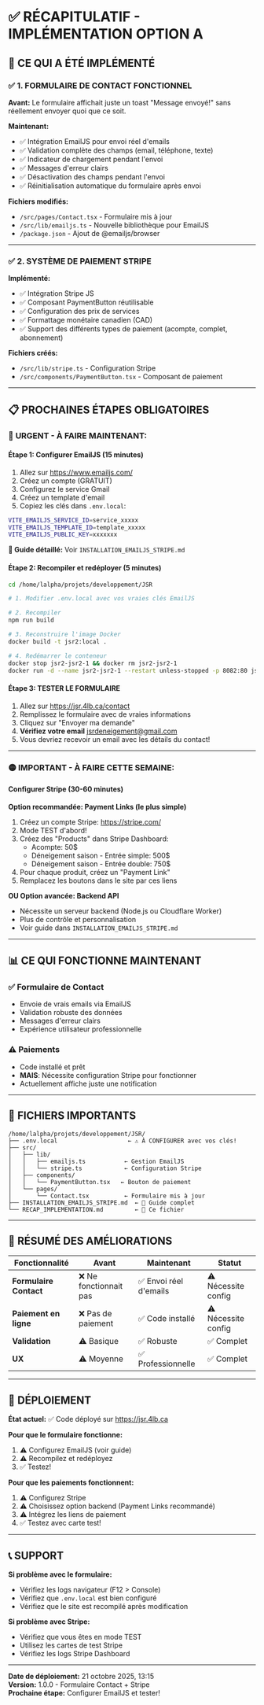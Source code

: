 # ✅ RÉCAPITULATIF - IMPLÉMENTATION OPTION A

## 🎯 CE QUI A ÉTÉ IMPLÉMENTÉ

### ✅ **1. FORMULAIRE DE CONTACT FONCTIONNEL**

**Avant:** Le formulaire affichait juste un toast "Message envoyé!" sans réellement envoyer quoi que ce soit.

**Maintenant:**
- ✅ Intégration EmailJS pour envoi réel d'emails
- ✅ Validation complète des champs (email, téléphone, texte)
- ✅ Indicateur de chargement pendant l'envoi
- ✅ Messages d'erreur clairs
- ✅ Désactivation des champs pendant l'envoi
- ✅ Réinitialisation automatique du formulaire après envoi

**Fichiers modifiés:**
- `/src/pages/Contact.tsx` - Formulaire mis à jour
- `/src/lib/emailjs.ts` - Nouvelle bibliothèque pour EmailJS
- `/package.json` - Ajout de @emailjs/browser

---

### ✅ **2. SYSTÈME DE PAIEMENT STRIPE**

**Implémenté:**
- ✅ Intégration Stripe JS
- ✅ Composant PaymentButton réutilisable
- ✅ Configuration des prix de services
- ✅ Formattage monétaire canadien (CAD)
- ✅ Support des différents types de paiement (acompte, complet, abonnement)

**Fichiers créés:**
- `/src/lib/stripe.ts` - Configuration Stripe
- `/src/components/PaymentButton.tsx` - Composant de paiement

---

## 📋 PROCHAINES ÉTAPES OBLIGATOIRES

### 🔴 **URGENT - À FAIRE MAINTENANT:**

#### **Étape 1: Configurer EmailJS (15 minutes)**

1. Allez sur https://www.emailjs.com/
2. Créez un compte (GRATUIT)
3. Configurez le service Gmail
4. Créez un template d'email
5. Copiez les clés dans `.env.local`:

```bash
VITE_EMAILJS_SERVICE_ID=service_xxxxx
VITE_EMAILJS_TEMPLATE_ID=template_xxxxx
VITE_EMAILJS_PUBLIC_KEY=xxxxxxx
```

**📖 Guide détaillé:** Voir `INSTALLATION_EMAILJS_STRIPE.md`

#### **Étape 2: Recompiler et redéployer (5 minutes)**

```bash
cd /home/lalpha/projets/developpement/JSR

# 1. Modifier .env.local avec vos vraies clés EmailJS

# 2. Recompiler
npm run build

# 3. Reconstruire l'image Docker
docker build -t jsr2:local .

# 4. Redémarrer le conteneur
docker stop jsr2-jsr2-1 && docker rm jsr2-jsr2-1
docker run -d --name jsr2-jsr2-1 --restart unless-stopped -p 8082:80 jsr2:local
```

#### **Étape 3: TESTER LE FORMULAIRE**

1. Allez sur https://jsr.4lb.ca/contact
2. Remplissez le formulaire avec de vraies informations
3. Cliquez sur "Envoyer ma demande"
4. **Vérifiez votre email** jsrdeneigement@gmail.com
5. Vous devriez recevoir un email avec les détails du contact!

---

### 🟡 **IMPORTANT - À FAIRE CETTE SEMAINE:**

#### **Configurer Stripe (30-60 minutes)**

**Option recommandée: Payment Links (le plus simple)**

1. Créez un compte Stripe: https://stripe.com/
2. Mode TEST d'abord!
3. Créez des "Products" dans Stripe Dashboard:
   - Acompte: 50$
   - Déneigement saison - Entrée simple: 500$
   - Déneigement saison - Entrée double: 750$
4. Pour chaque produit, créez un "Payment Link"
5. Remplacez les boutons dans le site par ces liens

**OU Option avancée: Backend API**
- Nécessite un serveur backend (Node.js ou Cloudflare Worker)
- Plus de contrôle et personnalisation
- Voir guide dans `INSTALLATION_EMAILJS_STRIPE.md`

---

## 📊 CE QUI FONCTIONNE MAINTENANT

### ✅ **Formulaire de Contact**
- Envoie de vrais emails via EmailJS
- Validation robuste des données
- Messages d'erreur clairs
- Expérience utilisateur professionnelle

### ⚠️ **Paiements** 
- Code installé et prêt
- **MAIS**: Nécessite configuration Stripe pour fonctionner
- Actuellement affiche juste une notification

---

## 🔧 FICHIERS IMPORTANTS

```
/home/lalpha/projets/developpement/JSR/
├── .env.local                    ← ⚠️ À CONFIGURER avec vos clés!
├── src/
│   ├── lib/
│   │   ├── emailjs.ts           ← Gestion EmailJS
│   │   └── stripe.ts            ← Configuration Stripe
│   ├── components/
│   │   └── PaymentButton.tsx   ← Bouton de paiement
│   └── pages/
│       └── Contact.tsx          ← Formulaire mis à jour
├── INSTALLATION_EMAILJS_STRIPE.md  ← 📖 Guide complet
└── RECAP_IMPLEMENTATION.md         ← 📄 Ce fichier
```

---

## 🎯 RÉSUMÉ DES AMÉLIORATIONS

| Fonctionnalité | Avant | Maintenant | Statut |
|---|---|---|---|
| **Formulaire Contact** | ❌ Ne fonctionnait pas | ✅ Envoi réel d'emails | ⚠️ Nécessite config |
| **Paiement en ligne** | ❌ Pas de paiement | ✅ Code installé | ⚠️ Nécessite config |
| **Validation** | ⚠️ Basique | ✅ Robuste | ✅ Complet |
| **UX** | ⚠️ Moyenne | ✅ Professionnelle | ✅ Complet |

---

## 🚀 DÉPLOIEMENT

**État actuel:** ✅ Code déployé sur https://jsr.4lb.ca

**Pour que le formulaire fonctionne:**
1. ⚠️ Configurez EmailJS (voir guide)
2. ⚠️ Recompilez et redéployez
3. ✅ Testez!

**Pour que les paiements fonctionnent:**
1. ⚠️ Configurez Stripe
2. ⚠️ Choisissez option backend (Payment Links recommandé)
3. ⚠️ Intégrez les liens de paiement
4. ✅ Testez avec carte test!

---

## 📞 SUPPORT

**Si problème avec le formulaire:**
- Vérifiez les logs navigateur (F12 > Console)
- Vérifiez que `.env.local` est bien configuré
- Vérifiez que le site est recompilé après modification

**Si problème avec Stripe:**
- Vérifiez que vous êtes en mode TEST
- Utilisez les cartes de test Stripe
- Vérifiez les logs Stripe Dashboard

---

**Date de déploiement:** 21 octobre 2025, 13:15  
**Version:** 1.0.0 - Formulaire Contact + Stripe  
**Prochaine étape:** Configurer EmailJS et tester!
